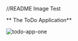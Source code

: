 //README Image Test

** The ToDo Application**

![todo-app-one](https://github.com/MazurLaura/TodoList/tree/master/docs/todo-app-default.png)